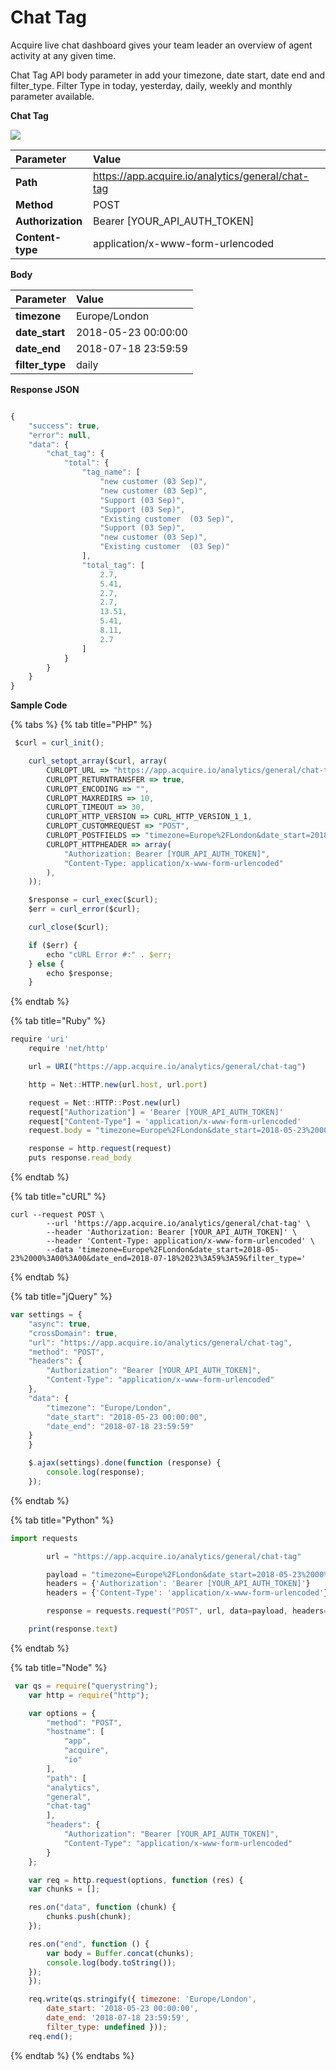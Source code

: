 # Chat Tag

Acquire live chat dashboard gives your team leader an overview of agent activity at any given time.

Chat Tag API body parameter in add your timezone, date start, date end and filter\_type. Filter Type in today, yesterday, daily, weekly and monthly parameter available.

**Chat Tag**

[![](https://developers.acquire.io/media/data/article/analytics-tag.PNG)](https://developers.acquire.io/media/data/article/analytics-tag.PNG)

| Parameter | Value |
| :--- | :--- |
| **Path** | https://app.acquire.io/analytics/general/chat-tag |
| **Method** | POST |
| **Authorization** | Bearer \[YOUR\_API\_AUTH\_TOKEN\] |
| **Content-type** | application/x-www-form-urlencoded |

**Body**

| Parameter | Value |
| :--- | :--- |
| **timezone** | Europe/London |
| **date\_start** | 2018-05-23 00:00:00 |
| **date\_end** | 2018-07-18 23:59:59 |
| **filter\_type** | daily |

**Response JSON**

```javascript

{
    "success": true,
    "error": null,
    "data": {
        "chat_tag": {
            "total": {
                "tag_name": [
                    "new customer (03 Sep)",
                    "new customer (03 Sep)",
                    "Support (03 Sep)",
                    "Support (03 Sep)",
                    "Existing customer  (03 Sep)",
                    "Support (03 Sep)",
                    "new customer (03 Sep)",
                    "Existing customer  (03 Sep)"
                ],
                "total_tag": [
                    2.7,
                    5.41,
                    2.7,
                    2.7,
                    13.51,
                    5.41,
                    8.11,
                    2.7
                ]
            }
        }
    }
}

```

**Sample Code**

{% tabs %}
{% tab title="PHP" %}
```javascript
 $curl = curl_init();

	curl_setopt_array($curl, array(
		CURLOPT_URL => "https://app.acquire.io/analytics/general/chat-tag",
		CURLOPT_RETURNTRANSFER => true,
		CURLOPT_ENCODING => "",
		CURLOPT_MAXREDIRS => 10,
		CURLOPT_TIMEOUT => 30,
		CURLOPT_HTTP_VERSION => CURL_HTTP_VERSION_1_1,
		CURLOPT_CUSTOMREQUEST => "POST",
		CURLOPT_POSTFIELDS => "timezone=Europe%2FLondon&date_start=2018-05-23%2000%3A00%3A00&date_end=2018-07-18%2023%3A59%3A59&filter_type=",
		CURLOPT_HTTPHEADER => array(
			"Authorization: Bearer [YOUR_API_AUTH_TOKEN]",
			"Content-Type: application/x-www-form-urlencoded"
		),
	));

	$response = curl_exec($curl);
	$err = curl_error($curl);

	curl_close($curl);

	if ($err) {
		echo "cURL Error #:" . $err;
	} else {
		echo $response;
	}
```
{% endtab %}

{% tab title="Ruby" %}
```javascript
require 'uri'
	require 'net/http'

	url = URI("https://app.acquire.io/analytics/general/chat-tag")

	http = Net::HTTP.new(url.host, url.port)

	request = Net::HTTP::Post.new(url)
	request["Authorization"] = 'Bearer [YOUR_API_AUTH_TOKEN]'
	request["Content-Type"] = 'application/x-www-form-urlencoded'
	request.body = "timezone=Europe%2FLondon&date_start=2018-05-23%2000%3A00%3A00&date_end=2018-07-18%2023%3A59%3A59&filter_type="

	response = http.request(request)
	puts response.read_body
```
{% endtab %}

{% tab title="cURL" %}
```text
curl --request POST \
		--url 'https://app.acquire.io/analytics/general/chat-tag' \
		--header 'Authorization: Bearer [YOUR_API_AUTH_TOKEN]' \
		--header 'Content-Type: application/x-www-form-urlencoded' \
		--data 'timezone=Europe%2FLondon&date_start=2018-05-23%2000%3A00%3A00&date_end=2018-07-18%2023%3A59%3A59&filter_type='
```
{% endtab %}

{% tab title="jQuery" %}
```javascript
var settings = {
	"async": true,
	"crossDomain": true,
	"url": "https://app.acquire.io/analytics/general/chat-tag",
	"method": "POST",
	"headers": {
		"Authorization": "Bearer [YOUR_API_AUTH_TOKEN]",
		"Content-Type": "application/x-www-form-urlencoded"
	},
	"data": {
		"timezone": "Europe/London",
		"date_start": "2018-05-23 00:00:00",
		"date_end": "2018-07-18 23:59:59"
	}
	}

	$.ajax(settings).done(function (response) {
		console.log(response);
	});
```
{% endtab %}

{% tab title="Python" %}
```javascript
import requests

		url = "https://app.acquire.io/analytics/general/chat-tag"

		payload = "timezone=Europe%2FLondon&date_start=2018-05-23%2000%3A00%3A00&date_end=2018-07-18%2023%3A59%3A59&filter_type="
		headers = {'Authorization': 'Bearer [YOUR_API_AUTH_TOKEN]'}
		headers = {'Content-Type': 'application/x-www-form-urlencoded'}

		response = requests.request("POST", url, data=payload, headers=headers)

	print(response.text)
```
{% endtab %}

{% tab title="Node" %}
```javascript
 var qs = require("querystring");
	var http = require("http");

	var options = {
		"method": "POST",
		"hostname": [
			"app",
			"acquire",
			"io"
		],
		"path": [
		"analytics",
		"general",
		"chat-tag"
		],
		"headers": {
			"Authorization": "Bearer [YOUR_API_AUTH_TOKEN]",
			"Content-Type": "application/x-www-form-urlencoded"
		}
	};

	var req = http.request(options, function (res) {
	var chunks = [];

	res.on("data", function (chunk) {
		chunks.push(chunk);
	});

	res.on("end", function () {
		var body = Buffer.concat(chunks);
		console.log(body.toString());
	});
	});

	req.write(qs.stringify({ timezone: 'Europe/London',
		date_start: '2018-05-23 00:00:00',
		date_end: '2018-07-18 23:59:59',
		filter_type: undefined }));
	req.end();
```
{% endtab %}
{% endtabs %}

